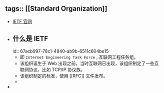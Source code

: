 tags:: [[Standard Organization]] 
---

- [IETF 官网](https://www.ietf.org/)
- ## 什么是 IETF
  id:: 67acb997-78c1-4840-ab9b-6511c604be15
	- 即 `Internet Engineering Task Force` , 互联网工程任务组。
	- 该组织诞生于 Web 出现之前，当时互联网已出现，该组织制定了一些互联网协议，比如 TCP/IP 协议族。
	- 该组织制定的标准，使用 [[RFC]] 文件发布。
	-
-